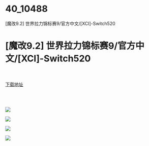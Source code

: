 # 40_10488
[魔改9.2] 世界拉力锦标赛9/官方中文/[XCI]-Switch520
# [魔改9.2] 世界拉力锦标赛9/官方中文/[XCI]-Switch520
 <br/></br>
[下载地址](https://www.switch520.cc/article/10488 "下载地址")
<br/></br>

<p>&nbsp;</p>
<p><img src="https://www.switch520.cc/muke_img/upload_art_editor_20210312-1_2b378e51687f32a0550b09b37e752af9.jpg"></p>
<p><img src="https://www.switch520.cc/muke_img/upload_art_editor_20210312-1_71787b4584f53a132c036d4e192f9945.jpg"></p>
<p><img src="https://www.switch520.cc/muke_img/upload_art_editor_20210312-1_9b7ad5be0ce07e1d6977a0e8442963db.jpg"></p>
<p><img src="https://www.switch520.cc/muke_img/upload_art_editor_20210312-1_89185c3524928d4c228a50ac94112ac4.jpg"><strong>&nbsp;</strong></p>
